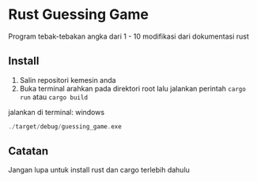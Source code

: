 # Rust Guessing Game

Program tebak-tebakan angka dari 1 - 10 modifikasi dari dokumentasi rust


## Install

1. Salin repositori kemesin anda
2. Buka terminal arahkan pada direktori root lalu jalankan perintah `cargo run` atau `cargo build`

jalankan di terminal:
windows
```rust
./target/debug/guessing_game.exe
````

## Catatan

Jangan lupa untuk install rust dan cargo terlebih dahulu

